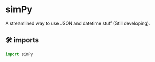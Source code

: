 # simPy

A streamlined way to use JSON and datetime stuff (Still developing).

## 🛠 imports

```python
import simPy
```
